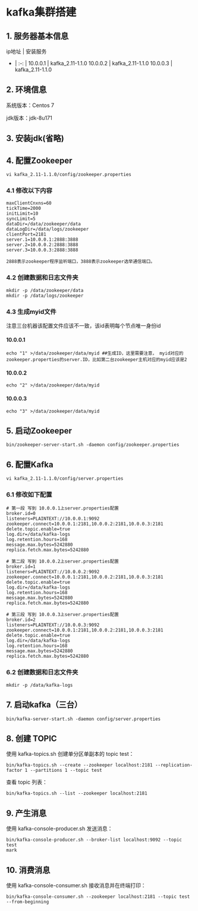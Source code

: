 # kafka集群搭建

## 1. 服务器基本信息
ip地址 | 安装服务
- | :-: |
10.0.0.1 | kafka_2.11-1.1.0
10.0.0.2 | kafka_2.11-1.1.0
10.0.0.3 | kafka_2.11-1.1.0

## 2. 环境信息
系统版本：Centos 7

jdk版本：jdk-8u171

## 3. 安装jdk(省略)

## 4. 配置Zookeeper
```
vi kafka_2.11-1.1.0/config/zookeeper.properties
```

### 4.1 修改以下内容
```
maxClientCnxns=60
tickTime=2000
initLimit=10
syncLimit=5
dataDir=/data/zookeeper/data
dataLogDir=/data/logs/zookeeper
clientPort=2181
server.1=10.0.0.1:2888:3888
server.2=10.0.0.2:2888:3888
server.3=10.0.0.3:2888:3888
```

```
2888表示zookeeper程序监听端口，3888表示zookeeper选举通信端口。
```
### 4.2 创建数据和日志文件夹
```
mkdir -p /data/zookeeper/data
mkdir -p /data/logs/zookeeper
```

### 4.3 生成myid文件
注意三台机器该配置文件应该不一致，该id表明每个节点唯一身份id
#### 10.0.0.1
```
echo "1" >/data/zookeeper/data/myid ##生成ID，这里需要注意， myid对应的zookeeper.properties的server.ID，比如第二台zookeeper主机对应的myid应该是2
```

#### 10.0.0.2
```
echo "2" >/data/zookeeper/data/myid
```

#### 10.0.0.3
```
echo "3" >/data/zookeeper/data/myid
```

## 5. 启动Zookeeper
```
bin/zookeeper-server-start.sh -daemon config/zookeeper.properties
```

## 6. 配置Kafka
```
vi kafka_2.11-1.1.0/config/server.properties
```
### 6.1 修改如下配置
```
# 第一段 写到 10.0.0.1上server.properties配置
broker.id=0
listeners=PLAINTEXT://10.0.0.1:9092
zookeeper.connect=10.0.0.1:2181,10.0.0.2:2181,10.0.0.3:2181
delete.topic.enable=true
log.dir=/data/kafka-logs
log.retention.hours=168
message.max.bytes=5242880
replica.fetch.max.bytes=5242880

# 第二段 写到 10.0.0.2上server.properties配置
broker.id=1
listeners=PLAINTEXT://10.0.0.2:9092
zookeeper.connect=10.0.0.1:2181,10.0.0.2:2181,10.0.0.3:2181
delete.topic.enable=true
log.dir=/data/kafka-logs
log.retention.hours=168
message.max.bytes=5242880
replica.fetch.max.bytes=5242880

# 第三段 写到 10.0.0.3上server.properties配置
broker.id=2
listeners=PLAINTEXT://10.0.0.3:9092
zookeeper.connect=10.0.0.1:2181,10.0.0.2:2181,10.0.0.3:2181
delete.topic.enable=true
log.dir=/data/kafka-logs
log.retention.hours=168
message.max.bytes=5242880
replica.fetch.max.bytes=5242880
```

### 6.2 创建数据和日志文件夹
```
mkdir -p /data/kafka-logs
```

## 7. 启动kafka（三台）
```
bin/kafka-server-start.sh -daemon config/server.properties
```

## 8. 创建 TOPIC

使用 kafka-topics.sh 创建单分区单副本的 topic test：

```
bin/kafka-topics.sh --create --zookeeper localhost:2181 --replication-factor 1 --partitions 1 --topic test
``` 

查看 topic 列表：
```
bin/kafka-topics.sh --list --zookeeper localhost:2181
```
## 9. 产生消息

使用 kafka-console-producer.sh 发送消息：
```
bin/kafka-console-producer.sh --broker-list localhost:9092 --topic test
mark
```

## 10. 消费消息

使用 kafka-console-consumer.sh 接收消息并在终端打印：

```
bin/kafka-console-consumer.sh --zookeeper localhost:2181 --topic test --from-beginning
```